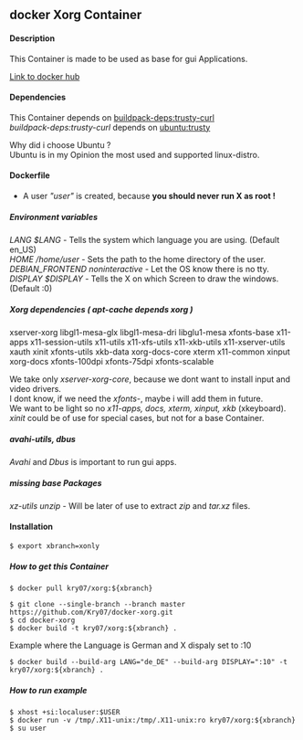 docker Xorg Container
---------------------

#### Description
This Container is made to be used as base for gui Applications.

[Link to docker hub](https://hub.docker.com/r/kry07/xorg/)

#### Dependencies
This Container depends on [buildpack-deps:trusty-curl](https://hub.docker.com/_/buildpack-deps/)  
*buildpack-deps:trusty-curl* depends on [ubuntu:trusty](https://hub.docker.com/_/ubuntu/)

Why did i choose Ubuntu ?  
Ubuntu is in my Opinion the most used and supported linux-distro.

#### Dockerfile

- A user *"user"* is created, because **you should never run X as root !**

##### Environment variables
*LANG $LANG* - Tells the system which language you are using. (Default en_US)  
*HOME /home/user* - Sets the path to the home directory of the user.  
*DEBIAN_FRONTEND noninteractive* - Let the OS know there is no tty.  
*DISPLAY $DISPLAY* - Tells the X on which Screen to draw the windows. (Default :0)  

##### Xorg dependencies *( apt-cache depends xorg )*
xserver-xorg libgl1-mesa-glx libgl1-mesa-dri libglu1-mesa xfonts-base x11-apps
x11-session-utils x11-utils x11-xfs-utils x11-xkb-utils x11-xserver-utils xauth
xinit xfonts-utils xkb-data xorg-docs-core xterm x11-common xinput xorg-docs
xfonts-100dpi xfonts-75dpi xfonts-scalable

We take only *xserver-xorg-core*, because we dont want to install input and video drivers.  
I dont know, if we need the *xfonts-*, maybe i will add them in future.  
We want to be light so no *x11-apps, docs, xterm, xinput, xkb* (xkeyboard).  
*xinit* could be of use for special cases, but not for a base Container.

##### avahi-utils, dbus
*Avahi* and *Dbus* is important to run gui apps.

##### missing base Packages
*xz-utils unzip* - Will be later of use to extract *zip* and *tar.xz* files.

#### Installation
```
$ export xbranch=xonly
```

##### How to get this Container
```
$ docker pull kry07/xorg:${xbranch}
```

```
$ git clone --single-branch --branch master https://github.com/Kry07/docker-xorg.git
$ cd docker-xorg
$ docker build -t kry07/xorg:${xbranch} .
```

Example where the Language is German and X dispaly set to :10
```
$ docker build --build-arg LANG="de_DE" --build-arg DISPLAY=":10" -t kry07/xorg:${xbranch} .
```

##### How to run example
```
$ xhost +si:localuser:$USER
$ docker run -v /tmp/.X11-unix:/tmp/.X11-unix:ro kry07/xorg:${xbranch}
$ su user
```
